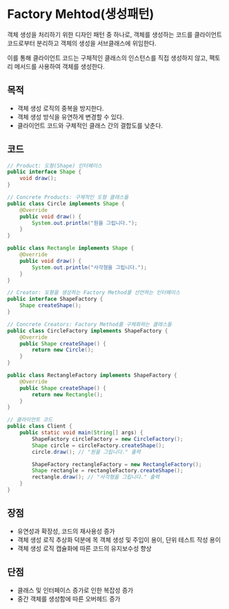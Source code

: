 # Factory Mehtod(생성패턴)
객체 생성을 처리하기 위한 디자인 패턴 중 하나로, 객체를 생성하는 코드를 클라이언트 코드로부터 분리하고 객체의 생성을 서브클래스에 위임한다.

이를 통해 클라이언트 코드는 구체적인 클래스의 인스턴스를 직접 생성하지 않고, 팩토리 메서드를 사용하여 객체를 생성한다.

## 목적
 - 객체 생성 로직의 중복을 방지한다.
 - 객체 생성 방식을 유연하게 변경할 수 있다.
 - 클라이언트 코드와 구체적인 클래스 간의 결합도를 낮춘다.

## 코드
```java
// Product: 도형(Shape) 인터페이스
public interface Shape {
    void draw();
}

// Concrete Products: 구체적인 도형 클래스들
public class Circle implements Shape {
    @Override
    public void draw() {
        System.out.println("원을 그립니다.");
    }
}

public class Rectangle implements Shape {
    @Override
    public void draw() {
        System.out.println("사각형을 그립니다.");
    }
}

// Creator: 도형을 생성하는 Factory Method를 선언하는 인터페이스
public interface ShapeFactory {
    Shape createShape();
}

// Concrete Creators: Factory Method를 구체화하는 클래스들
public class CircleFactory implements ShapeFactory {
    @Override
    public Shape createShape() {
        return new Circle();
    }
}

public class RectangleFactory implements ShapeFactory {
    @Override
    public Shape createShape() {
        return new Rectangle();
    }
}

// 클라이언트 코드
public class Client {
    public static void main(String[] args) {
        ShapeFactory circleFactory = new CircleFactory();
        Shape circle = circleFactory.createShape();
        circle.draw(); // "원을 그립니다." 출력

        ShapeFactory rectangleFactory = new RectangleFactory();
        Shape rectangle = rectangleFactory.createShape();
        rectangle.draw(); // "사각형을 그립니다." 출력
    }
}

```

## 장점
 - 유연성과 확장성, 코드의 재사용성 증가
 - 객체 생성 로직 추상화 덕분에 목 객체 생성 및 주입이 용이, 단위 테스트 작성 용이
 - 객체 생성 로직 캡슐화에 따른 코드의 유지보수성 향상

## 단점
 - 클래스 및 인터페이스 증가로 인한 복잡성 증가
 - 중간 객체를 생성함에 따른 오버헤드 증가
